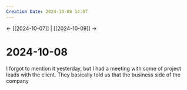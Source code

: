 ```yaml
---
Creation Date: 2024-10-08 14:07
---
```


<- [[2024-10-07]] | [[2024-10-09]]  ->

# 2024-10-08
I forgot to mention it yesterday, but I had a meeting with some of project leads with the client. They basically told us that the business side of the company 